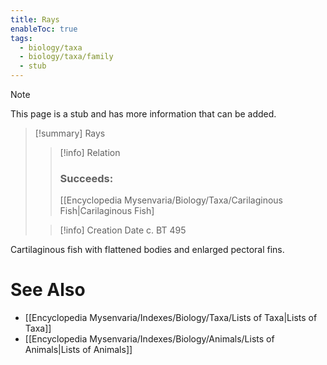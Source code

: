 ```yaml
---
title: Rays
enableToc: true
tags:
  - biology/taxa
  - biology/taxa/family
  - stub
---
```


> [!note]
> This page is a stub and has more information that can be added.

> [!summary] Rays
> > [!info] Relation
> > ### Succeeds:
> > [[Encyclopedia Mysenvaria/Biology/Taxa/Carilaginous Fish|Carilaginous Fish]
>
> > [!info] Creation Date
> > c. BT 495

Cartilaginous fish with flattened bodies and enlarged pectoral fins.

# See Also
- [[Encyclopedia Mysenvaria/Indexes/Biology/Taxa/Lists of Taxa|Lists of Taxa]]
- [[Encyclopedia Mysenvaria/Indexes/Biology/Animals/Lists of Animals|Lists of Animals]]
